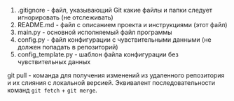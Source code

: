 1. .gitignore - файл, указывающий Git какие файлы и папки следует игнорировать (не отслеживать)
2. README.md - файл с описанием проекта и инструкциями (этот файл)
3. main.py - основной исполняемый файл программы
4. config.py - файл конфигурации с чувствительными данными (не должен попадать в репозиторий)
5. config_template.py - шаблон файла конфигурации без чувствительных данных

git pull - команда для получения изменений из удаленного репозитория и их слияния с локальной версией. 
Эквивалент последовательности команд `git fetch` + `git merge`.
